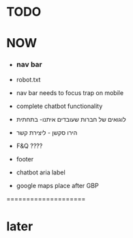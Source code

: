 # TODO

# NOW


- ### nav bar

- robot.txt

- nav bar needs to focus trap on mobile
- complete chatbot functionality
- ⁠לוגואים של חברות שעובדים איתנו- בתחתית
- ⁠הירו סקשן - ליצירת קשר
- F&Q ????
- footer
- chatbot aria label
- google maps place after GBP

====================

# later




